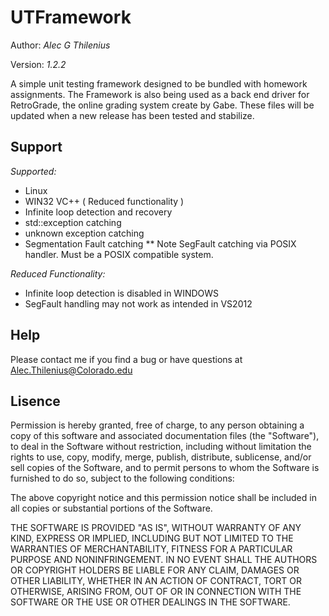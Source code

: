 UTFramework
==================

Author: *Alec G Thilenius*

Version: *1.2.2*

A simple unit testing framework designed to be bundled with homework assignments. The Framework is also being used as a back end driver for RetroGrade, the online grading system create by Gabe. These files will be updated when a new release has been tested and stabilize.

Support
-------

*Supported:*
* Linux
* WIN32 VC++ ( Reduced functionality )
* Infinite loop detection and recovery
* std::exception catching
* unknown exception catching
* Segmentation Fault catching
** Note SegFault catching via POSIX handler. Must be a POSIX compatible system.

*Reduced Functionality:*
* Infinite loop detection is disabled in WINDOWS
* SegFault handling may not work as intended in VS2012

Help
--------

Please contact me if you find a bug or have questions at Alec.Thilenius@Colorado.edu

Lisence
--------

Permission is hereby granted, free of charge, to any person obtaining a copy of this software and associated documentation files (the "Software"), to deal in the Software without restriction, including without limitation the rights to use, copy, modify, merge, publish, distribute, sublicense, and/or sell copies of the Software, and to permit persons to whom the Software is furnished to do so, subject to the following conditions:

The above copyright notice and this permission notice shall be included in all copies or substantial portions of the Software.

THE SOFTWARE IS PROVIDED "AS IS", WITHOUT WARRANTY OF ANY KIND, EXPRESS OR IMPLIED, INCLUDING BUT NOT LIMITED TO THE WARRANTIES OF MERCHANTABILITY, FITNESS FOR A PARTICULAR PURPOSE AND NONINFRINGEMENT. IN NO EVENT SHALL THE AUTHORS OR COPYRIGHT HOLDERS BE LIABLE FOR ANY CLAIM, DAMAGES OR OTHER LIABILITY, WHETHER IN AN ACTION OF CONTRACT, TORT OR OTHERWISE, ARISING FROM, OUT OF OR IN CONNECTION WITH THE SOFTWARE OR THE USE OR OTHER DEALINGS IN THE SOFTWARE.
